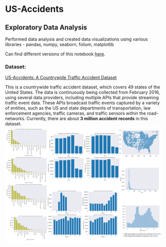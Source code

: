 # US-Accidents
## Exploratory Data Analysis 

Performed data analysis and created data visualizations using various libraries - pandas, numpy, seaborn, folium, matplotlib

Can find different versions of this notebook [here](https://jovian.ai/jadhavkunal1999/us-accidents-analysis).

### Dataset:

[US-Accidents: A Countrywide Traffic Accident Dataset](https://www.kaggle.com/sobhanmoosavi/us-accidents)

This is a countrywide traffic accident dataset, which covers 49 states of the United States. The data is continuously being collected from February 2016, using several data providers, including multiple APIs that provide streaming traffic event data. These APIs broadcast traffic events captured by a variety of entities, such as the US and state departments of transportation, law enforcement agencies, traffic cameras, and traffic sensors within the road-networks. Currently, there are about **3 million accident records** in this dataset.
<img src="https://github.com/vrush09i/US-Accidents-Analysis/blob/main/2.jpg
">
